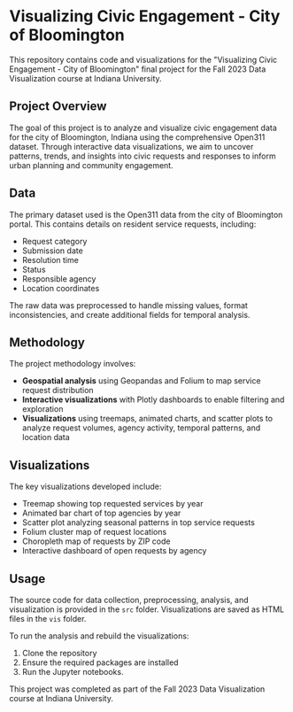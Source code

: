 # Visualizing Civic Engagement - City of Bloomington

This repository contains code and visualizations for the "Visualizing Civic Engagement - City of Bloomington" final project for the Fall 2023 Data Visualization course at Indiana University. 

## Project Overview

The goal of this project is to analyze and visualize civic engagement data for the city of Bloomington, Indiana using the comprehensive Open311 dataset. Through interactive data visualizations, we aim to uncover patterns, trends, and insights into civic requests and responses to inform urban planning and community engagement.

## Data

The primary dataset used is the Open311 data from the city of Bloomington portal. This contains details on resident service requests, including:

- Request category 
- Submission date
- Resolution time
- Status  
- Responsible agency
- Location coordinates

The raw data was preprocessed to handle missing values, format inconsistencies, and create additional fields for temporal analysis.

## Methodology

The project methodology involves:

- **Geospatial analysis** using Geopandas and Folium to map service request distribution
- **Interactive visualizations** with Plotly dashboards to enable filtering and exploration
- **Visualizations** using treemaps, animated charts, and scatter plots to analyze request volumes, agency activity, temporal patterns, and location data

## Visualizations

The key visualizations developed include:

- Treemap showing top requested services by year
- Animated bar chart of top agencies by year 
- Scatter plot analyzing seasonal patterns in top service requests
- Folium cluster map of request locations
- Choropleth map of requests by ZIP code
- Interactive dashboard of open requests by agency

## Usage

The source code for data collection, preprocessing, analysis, and visualization is provided in the `src` folder. Visualizations are saved as HTML files in the `vis` folder. 

To run the analysis and rebuild the visualizations:

1. Clone the repository 
2. Ensure the required packages are installed
3. Run the Jupyter notebooks.

This project was completed as part of the Fall 2023 Data Visualization course at Indiana University.
